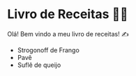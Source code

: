 # Livro de Receitas :man_cook:

Olá! Bem vindo a meu livro de receitas! :writing_hand:

- Strogonoff de Frango
- Pavê
- Suflê de queijo
